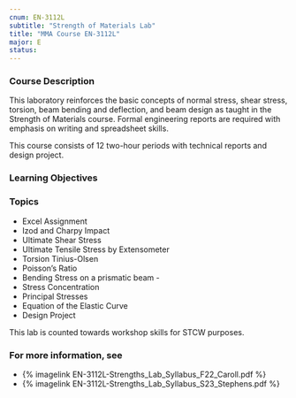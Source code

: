 ```yaml
---
cnum: EN-3112L
subtitle: "Strength of Materials Lab"
title: "MMA Course EN-3112L"
major: E
status: 
---
```


### Course Description

This laboratory reinforces the basic concepts of normal stress, shear stress, torsion, beam bending and deflection, and beam design as taught in the Strength of Materials course. Formal engineering reports are required with emphasis on writing and spreadsheet skills.

This course consists of 12 two-hour periods with technical reports and design project.


### Learning Objectives



### Topics


* Excel Assignment
* Izod and Charpy Impact
* Ultimate Shear Stress 
* Ultimate Tensile Stress by Extensometer
* Torsion Tinius-Olsen
* Poisson’s Ratio 
* Bending Stress on a prismatic beam -
* Stress Concentration
* Principal Stresses
* Equation of the Elastic Curve
* Design Project


This lab is counted towards workshop skills for STCW purposes.

### For more information, see 

* {% imagelink EN-3112L-Strengths_Lab_Syllabus_F22_Caroll.pdf %} 
* {% imagelink EN-3112L-Strengths_Lab_Syllabus_S23_Stephens.pdf %} 



